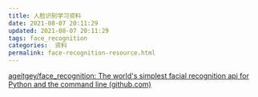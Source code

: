 ```yaml
---
title: 人脸识别学习资料
date: 2021-08-07 20:11:29
updated: 2021-08-07 20:11:29
tags: face_recognition
categories:  资料
permalink: face-recognition-resource.html
---
```


[ageitgey/face_recognition: The world's simplest facial recognition api for Python and the command line (github.com)](https://github.com/ageitgey/face_recognition)
